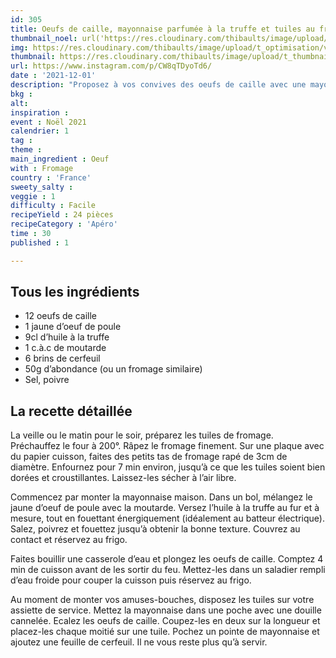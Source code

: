 ```yaml
---
id: 305
title: Oeufs de caille, mayonnaise parfumée à la truffe et tuiles au fromage
thumbnail_noel: url('https://res.cloudinary.com/thibaults/image/upload/t_carre/v1638303424/Recipes/20211201_oeufs_caille_tuiles_fromage.jpg')
img: https://res.cloudinary.com/thibaults/image/upload/t_optimisation/v1638303424/Recipes/20211201_oeufs_caille_tuiles_fromage.jpg
thumbnail: https://res.cloudinary.com/thibaults/image/upload/t_thumbnail_josie/v1638303424/Recipes/20211201_oeufs_caille_tuiles_fromage.jpg
url: https://www.instagram.com/p/CW8qTDyoTd6/
date : '2021-12-01'
description: "Proposez à vos convives des oeufs de caille avec une mayonnaise parfumée à la truffe sur des tuiles au fromage pour l'apéro."
bkg : 
alt: 
inspiration : 
event : Noël 2021
calendrier: 1
tag : 
theme : 
main_ingredient : Oeuf
with : Fromage
country : 'France'
sweety_salty : 
veggie : 1
difficulty : Facile
recipeYield : 24 pièces
recipeCategory : 'Apéro'
time : 30
published : 1

---
```


## Tous les ingrédients
 - 12 oeufs de caille
 - 1 jaune d’oeuf de poule
 - 9cl d’huile à la truffe
 - 1 c.à.c de moutarde
 - 6 brins de cerfeuil
 - 50g d’abondance (ou un fromage similaire)
 - Sel, poivre

## La recette détaillée
La veille ou le matin pour le soir, préparez les tuiles de fromage. Préchauffez le four à 200°. Râpez le fromage finement. Sur une plaque avec du papier cuisson, faites des petits tas de fromage rapé de 3cm de diamètre. Enfournez pour 7 min environ, jusqu’à ce que les tuiles soient bien dorées et croustillantes. Laissez-les sécher à l’air libre.

Commencez par monter la mayonnaise maison. Dans un bol, mélangez le jaune d’oeuf de poule avec la moutarde. Versez l’huile à la truffe au fur et à mesure, tout en fouettant énergiquement (idéalement au batteur électrique). Salez, poivrez et fouettez jusqu’à obtenir la bonne texture. Couvrez au contact et réservez au frigo.

Faites bouillir une casserole d’eau et plongez les oeufs de caille. Comptez 4 min de cuisson avant de les sortir du feu. Mettez-les dans un saladier rempli d’eau froide pour couper la cuisson puis réservez au frigo. 

Au moment de monter vos amuses-bouches, disposez les tuiles sur votre assiette de service. Mettez la mayonnaise dans une poche avec une douille cannelée. Ecalez les oeufs de caille. Coupez-les en deux sur la longueur et placez-les chaque moitié sur une tuile. Pochez un pointe de mayonnaise et ajoutez une feuille de cerfeuil. Il ne vous reste plus qu’à servir.